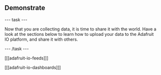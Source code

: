 ## Demonstrate

--- task ---

Now that you are collecting data, it is time to share it with the world. Have a look at the sections below to learn how to upload your data to the Adafruit IO platform, and share it with others.

--- /task ---

[[[adafruit-io-feeds]]]

[[[adafruit-io-dashboards]]]
